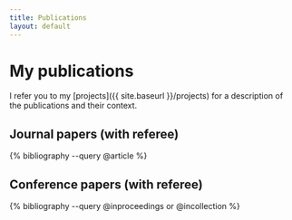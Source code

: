 ```yaml
---
title: Publications
layout: default
---
```


# My publications
I refer you to my [projects]({{ site.baseurl }}/projects) for a description of the publications and their context.

## Journal papers (with referee)
{% bibliography --query @article %}

## Conference papers (with referee)
{% bibliography --query @inproceedings or @incollection %}